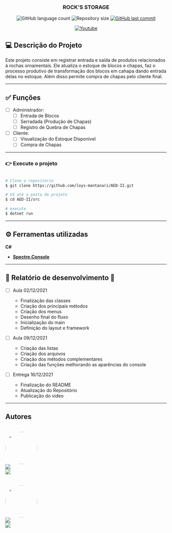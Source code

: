 
<h3 align="center">
    ROCK'S STORAGE
</h3>

<p align="center">
    <img alt="GitHub language count" src="https://img.shields.io/github/languages/count/loys-montanari/AED-II?color=%2304D361"/>
    <img alt="Repository size" src="https://img.shields.io/github/repo-size/loys-montanari/AED-II" />
    <a href="https://github.com/loys-montanari/AED-II/commits/main">
        <img alt="GitHub last commit" src="https://img.shields.io/github/last-commit/loys-montanari/AED-II">
    </a>
    </p>
<p align="center">
    <a href="https://youtu.be/y940npSpaGI">
    <img alt="Youtube" src="https://img.shields.io/badge/YouTube-FF0000?style=for-the-badge&logo=youtube&logoColor=white">
    </a>
</p>





## 💻 Descrição do Projeto

Este projeto consiste em registrar entrada e saída de produtos relacionados à rochas ornamentais. Ele atualiza o estoque de blocos e chapas, faz o processo produtivo de transformação dos blocos em cahapa dando entrada delas no estoque. Além disso permite compra de chapas pelo cliente final.




---
## ✅ Funções

- [ ] Administrador:
    - [ ] Entrada de Blocos
    - [ ] Serradada (Produção de Chapas)
    - [ ] Registro de Quebra de Chapas
    
- [ ] Cliente:
    - [ ] Visualização do Estoque Disponível
    - [ ] Compra de Chapas

---


### 👉 Execute o projeto
```bash

# Clone o repositório
$ git clone https://github.com/loys-montanari/AED-II.git

# Vá até a pasta do projeto
$ cd AED-II/src

# execute
$ dotnet run

```


---


## ⚙️ Ferramentas utilizadas

**C#**

-   **[Spectre.Console](https://github.com/spectreconsole/spectre.console)**


---


## 🚧 Relatório de desenvolvimento 🚧

- [ ] Aula 02/12/2021

    - Finalização das classes
    - Criação dos principais métodos
    - Criação dos menus
    - Desenho final do fluxo
    - Inicialização do main
    - Definição do layout e framework


- [ ] Aula 09/12/2021

    - Criação das listas
    - Criação dos arquivos
    - Criação dos métodos complementares
    - Criação das funções melhorando as aparências do console

- [ ] Entrega 16/12/2021
    - Finalização do README
    - Atualização do Repositório
    - Publicação do video
  

---


## Autores

  <br>

  <a href="https://blog.rocketseat.com.br/author/thiago/">
  <img style="border-radius: 50%;" src="https://media-exp1.licdn.com/dms/image/C4E03AQH40K3YDsgcqA/profile-displayphoto-shrink_800_800/0/1518807490211?e=1645056000&v=beta&t=yKX9f93UDGvehybDOXVh2Ia9GnhuVICrZ-WvoMDyzLE" width="100px;" alt=""/>
  <br />
  <img src="https://img.shields.io/static/v1?label=Github&message=@loys-montanari&color=7159c1&style=for-the-badge&logo=github"/>
    <br>
  <img src="https://img.shields.io/static/v1?label=Linkedin&message=Loyslene Montanari&color=7159c1&style=for-the-badge&logo=linkedin"/>


  
  <br>
  <br>  
  <br>

  
  <a href="https://blog.rocketseat.com.br/author/thiago/">
  <img style="border-radius: 50%;" src="https://media-exp1.licdn.com/dms/image/C4E03AQHW8bihGDXNPw/profile-displayphoto-shrink_800_800/0/1629927321258?e=1645056000&v=beta&t=oDks3VMudo2_4nXgOqFToEj6B6vJbnR_dhwZRHuwHFs" width="100px;" alt=""/>
  <br />
  <img src="https://img.shields.io/static/v1?label=Github&message=@alebaiocco&color=7159c1&style=for-the-badge&logo=github"/>
    <br>
  <img src="https://img.shields.io/static/v1?label=Linkedin&message=Alexandre Baiocco&color=7159c1&style=for-the-badge&logo=linkedin"/>

    

    
  

